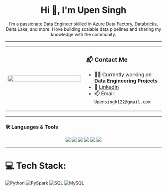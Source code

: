 

<h1 align="center">Hi 👋, I'm Upen Singh</h1>

<p align="center">
  I’m a passionate Data Engineer skilled in Azure Data Factory, Databricks, Delta Lake, and more. I love building scalable data pipelines and sharing my knowledge with the community.
</p>

---

<table>
<tr>
<td width="50%">
  
<!-- 🎬 Left Side: GIF -->
<p align="center">
  <img src="https://user-images.githubusercontent.com/74038190/212749695-a6817c5a-a794-462b-afca-1b5ce7dd5e63.gif" width="100%" />
</p>

</td>
<td width="50%" valign="middle">

<!-- 📇 Right Side: Contact Info -->
  
### 📬 Contact Me

- 🧑‍💻 Currently working on **Data Engineering Projects**
- 💼 [LinkedIn](https://www.linkedin.com/in/upen-singh-546999341/)
- 📫 Email: `Upensingh122@gmail.com`

</td>
</tr>
</table>

---

### 🛠️ Languages & Tools

<p align="center">
  <img src="https://img.shields.io/badge/Azure_Data_Factory-0175C2?style=for-the-badge&logo=microsoftazure&logoColor=white"/>
  <img src="https://img.shields.io/badge/Databricks-E65A2F?style=for-the-badge&logo=databricks&logoColor=white"/>
  <img src="https://img.shields.io/badge/PySpark-FDEE21?style=for-the-badge&logo=apachespark&logoColor=black"/>
  <img src="https://img.shields.io/badge/Azure_SQL_Database-0078D4?style=for-the-badge&logo=microsoftsqlserver&logoColor=white"/>
  <img src="https://img.shields.io/badge/Python-3776AB?style=for-the-badge&logo=python&logoColor=white"/>
  <img src="https://img.shields.io/badge/SQL-005C84?style=for-the-badge&logo=mysql&logoColor=white"/>

</p>

---
# 💻 Tech Stack:

![Python](https://img.shields.io/badge/c++-%2300599C.svg?style=for-the-badge&logo=c%2B%2B&logoColor=white)  ![PySpark](https://img.shields.io/badge/html5-%23E34F26.svg?style=for-the-badge&logo=html5&logoColor=white) ![SQL](https://img.shields.io/badge/javascript-%23323330.svg?style=for-the-badge&logo=javascript&logoColor=%23F7DF1E) ![MySQL](https://img.shields.io/badge/mysql-4479A1.svg?style=for-the-badge&logo=mysql&logoColor=white)


